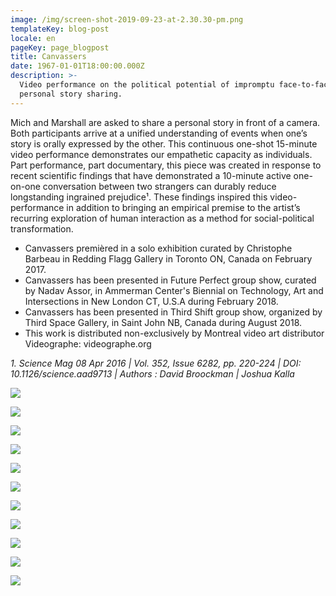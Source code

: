 ```yaml
---
image: /img/screen-shot-2019-09-23-at-2.30.30-pm.png
templateKey: blog-post
locale: en
pageKey: page_blogpost
title: Canvassers
date: 1967-01-01T18:00:00.000Z
description: >-
  Video performance on the political potential of impromptu face-to-face
  personal story sharing.
---
```

Mich and Marshall are asked to share a personal story in front of a camera. Both participants arrive at a unified understanding of events when one’s story is orally expressed by the other. This continuous one-shot 15-minute video performance demonstrates our empathetic capacity as individuals. Part performance, part documentary, this piece was created in response to recent scientific findings that have demonstrated a 10-minute active one-on-one conversation between two strangers can durably reduce longstanding ingrained prejudice¹. These findings inspired this video-performance in addition to bringing an empirical premise to the artist’s recurring exploration of human interaction as a method for social-political transformation.

* Canvassers premièred in a solo exhibition curated by Christophe Barbeau in Redding Flagg Gallery in Toronto ON, Canada on February 2017.
* Canvassers has been presented in Future Perfect group show, curated by Nadav Assor, in Ammerman Center's Biennial on Technology, Art and Intersections in New London CT, U.S.A during February 2018.
* Canvassers has been presented in Third Shift group show, organized by Third Space Gallery, in Saint John NB, Canada during August 2018.
* This work is distributed non-exclusively by Montreal video art distributor Videographe: videographe.org

_1. Science Mag 08 Apr 2016 | Vol. 352, Issue 6282, pp. 220-224 | DOI: 10.1126/science.aad9713 | Authors : David Broockman | Joshua Kalla_

![](/img/screen-shot-2019-09-23-at-2.30.21-pm.png)

![](/img/screen-shot-2019-09-23-at-2.29.36-pm.png)

![](/img/p1160830_1.png)

![](/img/p1160842.png)

![](/img/28071027_10213277257299500_7137824767098796485_o.jpg)

![](/img/p1150438.png)

![](/img/p1150462.png)

![](/img/canvassers_03.png)

![](/img/image_02_veronica_mockler.png)

![](/img/canvassers_04.png)

![](/img/canvassersretouche_21-copy.jpg)
